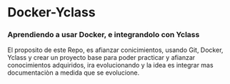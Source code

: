 # Docker-Yclass #

### Aprendiendo a usar Docker, e integrandolo con Yclass  ###

El proposito de este Repo, es afianzar conicimientos, usando Git, Docker, Yclass y crear un proyecto base para poder practicar y afianzar conocimientos adquiridos, ira evolucionando y la idea es integrar mas documentaciòn a medida que se evolucione.
